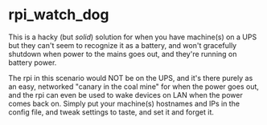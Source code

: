 # rpi_watch_dog

This is a hacky (but *solid*) solution for when you have machine(s) on a UPS but they can't seem to recognize it as a battery, and won't gracefully shutdown when power to the mains goes out, and they're running on battery power.

The rpi in this scenario would NOT be on the UPS, and it's there purely as an easy, networked "canary in the coal mine" for when the power goes out, and the rpi can even be used to wake devices on LAN when the power comes back on. Simply put your machine(s) hostnames and IPs in the config file, and tweak settings to taste, and set it and forget it.
